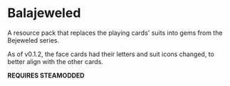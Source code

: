 # Balajeweled
A resource pack that replaces the playing cards' suits into gems from the Bejeweled series.  

As of v0.1.2, the face cards had their letters and suit icons changed, to better align with the other cards.

**REQUIRES STEAMODDED**
